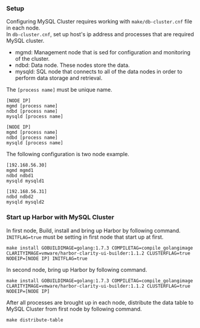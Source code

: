 ### Setup
Configuring MySQL Cluster requires working with ``make/db-cluster.cnf`` file in each node.  
In ``db-cluster.cnf``, set up host's ip address and processes that are required MySQL cluster.  

- mgmd: Management node that is sed for configuration and monitoring of the cluster.
- ndbd: Data node. These nodes store the data.
- mysqld: SQL node that connects to all of the data nodes in order to perform data storage and retrieval.

The ``[process name]`` must be unique name.

```
[NODE IP]
mgmd [process name]
ndbd [process name]
mysqld [process name]

[NODE IP]
mgmd [process name]
ndbd [process name]
mysqld [process name]
``` 

The following configuration is two node example.
```
[192.168.56.30]
mgmd mgmd1
ndbd ndbd1
mysqld mysqld1

[192.168.56.31]
ndbd ndbd2
mysqld mysqld2
``` 

### Start up Harbor with MySQL Cluster
In first node, Build, install and bring up Harbor by following command.  
``INITFLAG=true`` must be setting in first node that start up at first.

```
make install GOBUILDIMAGE=golang:1.7.3 COMPILETAG=compile_golangimage CLARITYIMAGE=vmware/harbor-clarity-ui-builder:1.1.2 CLUSTERFLAG=true NODEIP=[NODE IP] INITFLAG=true
```

In second node, bring up Harbor by following command.

```
make install GOBUILDIMAGE=golang:1.7.3 COMPILETAG=compile_golangimage CLARITYIMAGE=vmware/harbor-clarity-ui-builder:1.1.2 CLUSTERFLAG=true NODEIP=[NODE IP] 
```

After all processes are brought up in each node, distribute the data table to MySQL Cluster from first node by following command.

```
make distribute-table
```

